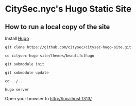 CitySec.nyc's Hugo Static Site
==============================

## How to run a local copy of the site

Install [Hugo](https://gohugo.io/)

`git clone https://github.com/citysec/citysec-hugo-site.git`

`cd citysec-hugo-site/themes/beautifulhugo`

`git submodule init`

`git submodule update`

`cd ../..`

`hugo server`

Open your browser to [http://localhost:1313/](http://localhost:1313/)
